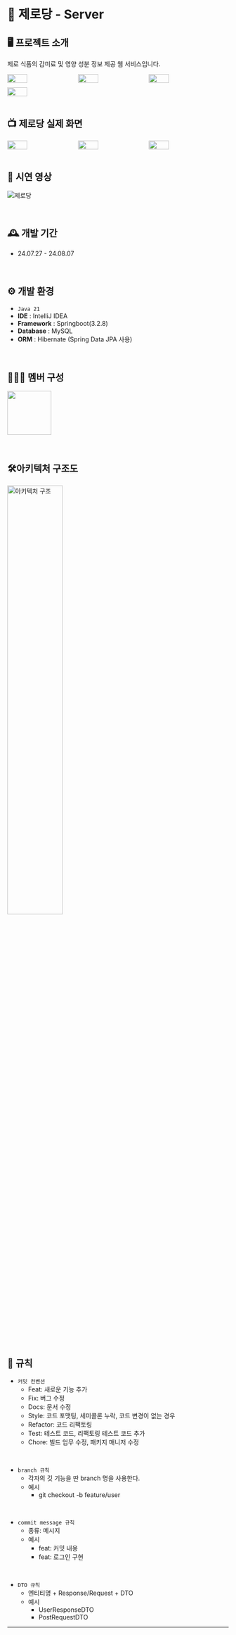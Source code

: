# 🥤 제로당 - Server 

## 🖥️ 프로젝트 소개
제로 식품의 감미료 및 영양 성분 정보 제공 웹 서비스입니다.
<div style="display: flex; flex-wrap: wrap; gap: 10px;">
    <img src="https://github.com/user-attachments/assets/3c94898e-8740-4fb8-b267-44773512da2b" width="30%">
    <img src="https://github.com/user-attachments/assets/b403c8b7-27e5-4068-a848-3b69a94b4174" width="30%">
    <img src="https://github.com/user-attachments/assets/fb29ac03-1981-4ae7-a8f2-bbd7d31689bb" width="30%">
    <img src="https://github.com/user-attachments/assets/c6e9fb6b-7039-451e-ad0c-f7a06f35f2d2" width="30%">
</div>

<br>

## 📺 제로당 실제 화면
<div style="display: flex; flex-wrap: wrap; gap: 10px;">
    <img src="https://github.com/user-attachments/assets/4fc0e6d9-1c7a-4386-aa13-583171da5937" width="30%">
    <img src="https://github.com/user-attachments/assets/40f61eb0-2398-40b1-a857-4390fa921a5d" width="30%">
    <img src="https://github.com/user-attachments/assets/5e000f20-2fc6-446f-9ab6-6e28561efe4d" width="30%">
</div>

<br>

## 🎥 시연 영상
![제로당](https://github.com/user-attachments/assets/e045e056-62b0-4e4c-96c6-d72fda5330cf)

<br>

## 🕰️ 개발 기간
* 24.07.27 - 24.08.07

<br>

## ⚙️ 개발 환경
- `Java 21`
- **IDE** : IntelliJ IDEA
- **Framework** : Springboot(3.2.8)
- **Database** : MySQL
- **ORM** : Hibernate (Spring Data JPA 사용)

<br>

## 🧑‍🤝‍🧑 멤버 구성
<p>
    <a href="https://github.com/M-ung">
      <img src="https://avatars.githubusercontent.com/u/126846468?v=4" width="100">
    </a>
</p>

<br>

## 🛠️아키텍처 구조도
<img src="https://github.com/user-attachments/assets/5e70efe9-6f0a-48fe-b563-9c3e72626cfb" alt="아키텍처 구조" width="50%">

<br>

## 📝 규칙
- `커밋 컨벤션`
    - Feat: 새로운 기능 추가
    - Fix: 버그 수정
    - Docs: 문서 수정
    - Style: 코드 포맷팅, 세미콜론 누락, 코드 변경이 없는 경우
    - Refactor: 코드 리팩토링
    - Test: 테스트 코드, 리팩토링 테스트 코드 추가
    - Chore: 빌드 업무 수정, 패키지 매니저 수정
    
<br>

- `branch 규칙`
    - 각자의 깃 기능을 딴 branch 명을 사용한다.
    - 예시
        - git checkout -b feature/user

<br>

- `commit message 규칙`
    - 종류: 메시지
    - 예시
        - feat: 커밋 내용 
        - feat: 로그인 구현 
<br>

- `DTO 규칙`
    - 엔티티명 + Response/Request + DTO
    - 예시
        - UserResponseDTO
        - PostRequestDTO
          
---
